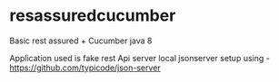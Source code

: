 # resassuredcucumber

Basic rest assured + Cucumber java 8

Application used is fake rest Api server
local jsonserver setup using - https://github.com/typicode/json-server
